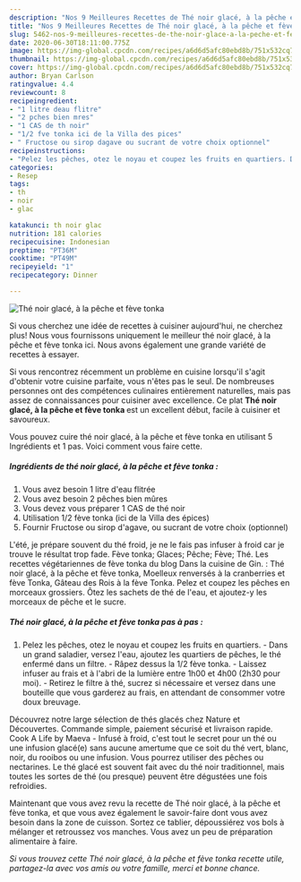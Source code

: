 ```yaml
---
description: "Nos 9 Meilleures Recettes de Thé noir glacé, à la pêche et fève tonka"
title: "Nos 9 Meilleures Recettes de Thé noir glacé, à la pêche et fève tonka"
slug: 5462-nos-9-meilleures-recettes-de-the-noir-glace-a-la-peche-et-feve-tonka
date: 2020-06-30T18:11:00.775Z
image: https://img-global.cpcdn.com/recipes/a6d6d5afc80ebd8b/751x532cq70/the-noir-glace-a-la-peche-et-feve-tonka-photo-principale-de-la-recette.jpg
thumbnail: https://img-global.cpcdn.com/recipes/a6d6d5afc80ebd8b/751x532cq70/the-noir-glace-a-la-peche-et-feve-tonka-photo-principale-de-la-recette.jpg
cover: https://img-global.cpcdn.com/recipes/a6d6d5afc80ebd8b/751x532cq70/the-noir-glace-a-la-peche-et-feve-tonka-photo-principale-de-la-recette.jpg
author: Bryan Carlson
ratingvalue: 4.4
reviewcount: 8
recipeingredient:
- "1 litre deau flitre"
- "2 pches bien mres"
- "1 CAS de th noir"
- "1/2 fve tonka ici de la Villa des pices"
- " Fructose ou sirop dagave ou sucrant de votre choix optionnel"
recipeinstructions:
- "Pelez les pêches, otez le noyau et coupez les fruits en quartiers. Dans un grand saladier, versez l&#39;eau, ajoutez les quartiers de pêches, le thé enfermé dans un filtre. Râpez dessus la 1/2 fève tonka. Laissez infuser au frais et à l&#39;abri de la lumière entre 1h00 et 4h00 (2h30 pour moi). Retirez le filtre à thé, sucrez si nécessaire et versez dans une bouteille que vous garderez au frais, en attendant de consommer votre doux breuvage."
categories:
- Resep
tags:
- th
- noir
- glac

katakunci: th noir glac 
nutrition: 181 calories
recipecuisine: Indonesian
preptime: "PT36M"
cooktime: "PT49M"
recipeyield: "1"
recipecategory: Dinner

---
```



![Thé noir glacé, à la pêche et fève tonka](https://img-global.cpcdn.com/recipes/a6d6d5afc80ebd8b/751x532cq70/the-noir-glace-a-la-peche-et-feve-tonka-photo-principale-de-la-recette.jpg)

Si vous cherchez une idée de recettes à cuisiner aujourd'hui, ne cherchez plus! Nous vous fournissons uniquement le meilleur thé noir glacé, à la pêche et fève tonka ici. Nous avons également une grande variété de recettes à essayer.

Si vous rencontrez récemment un problème en cuisine lorsqu'il s'agit d'obtenir votre cuisine parfaite, vous n'êtes pas le seul. De nombreuses personnes ont des compétences culinaires entièrement naturelles, mais pas assez de connaissances pour cuisiner avec excellence. Ce plat <strong> Thé noir glacé, à la pêche et fève tonka </strong> est un excellent début, facile à cuisiner et savoureux.

<!--inarticleads1-->

Vous pouvez cuire thé noir glacé, à la pêche et fève tonka en utilisant 5 Ingrédients et 1 pas. Voici comment vous faire cette.

##### Ingrédients de thé noir glacé, à la pêche et fève tonka :

1. Vous avez besoin 1 litre d&#39;eau flitrée
1. Vous avez besoin 2 pêches bien mûres
1. Vous devez vous préparer 1 CAS de thé noir
1. Utilisation 1/2 fève tonka (ici de la Villa des épices)
1. Fournir  Fructose ou sirop d&#39;agave, ou sucrant de votre choix (optionnel)


L&#39;été, je prépare souvent du thé froid, je ne le fais pas infuser à froid car je trouve le résultat trop fade. Fève tonka; Glaces; Pêche; Fève; Thé. Les recettes végétariennes de fève tonka du blog Dans la cuisine de Gin. : Thé noir glacé, à la pêche et fève tonka, Moelleux renversés à la cranberries et fève Tonka, Gâteau des Rois à la fève Tonka. Pelez et coupez les pêches en morceaux grossiers. Ôtez les sachets de thé de l&#39;eau, et ajoutez-y les morceaux de pêche et le sucre. 

<!--inarticleads2-->

##### Thé noir glacé, à la pêche et fève tonka pas à pas :

1. Pelez les pêches, otez le noyau et coupez les fruits en quartiers. - Dans un grand saladier, versez l&#39;eau, ajoutez les quartiers de pêches, le thé enfermé dans un filtre. - Râpez dessus la 1/2 fève tonka. - Laissez infuser au frais et à l&#39;abri de la lumière entre 1h00 et 4h00 (2h30 pour moi). - Retirez le filtre à thé, sucrez si nécessaire et versez dans une bouteille que vous garderez au frais, en attendant de consommer votre doux breuvage.


Découvrez notre large sélection de thés glacés chez Nature et Découvertes. Commande simple, paiement sécurisé et livraison rapide. Cook A Life by Maeva - Infusé à froid, c&#39;est tout le secret pour un thé ou une infusion glacé(e) sans aucune amertume que ce soit du thé vert, blanc, noir, du rooibos ou une infusion. Vous pourrez utiliser des pêches ou nectarines. Le thé glacé est souvent fait avec du thé noir traditionnel, mais toutes les sortes de thé (ou presque) peuvent être dégustées une fois refroidies. 

<!--inarticleads1-->

<p>
Maintenant que vous avez revu la recette de Thé noir glacé, à la pêche et fève tonka, et que vous avez également le savoir-faire dont vous avez besoin dans la zone de cuisson. Sortez ce tablier, dépoussiérez vos bols à mélanger et retroussez vos manches. Vous avez un peu de préparation alimentaire à faire.
</p>

<p>
<i>Si vous trouvez cette Thé noir glacé, à la pêche et fève tonka recette utile, partagez-la avec vos amis ou votre famille, merci et bonne chance.</i>
</p>
